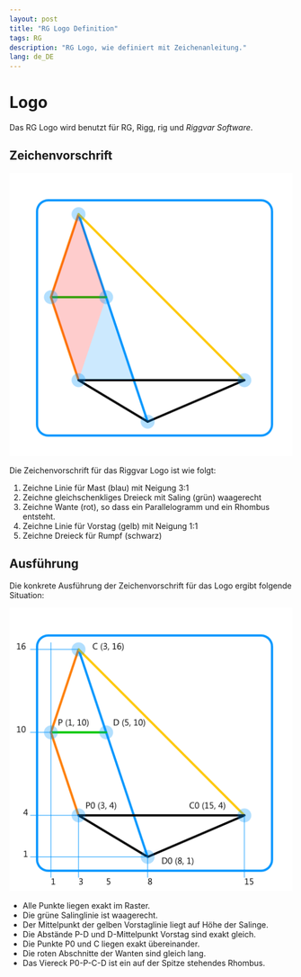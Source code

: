 ```yaml
---
layout: post
title: "RG Logo Definition"
tags: RG
description: "RG Logo, wie definiert mit Zeichenanleitung."
lang: de_DE
---
```


# Logo

Das RG Logo wird benutzt für RG, Rigg, rig und *Riggvar Software*.

## Zeichenvorschrift

![RG Logo](images/RG/rg-logo-def-06.png)

Die Zeichenvorschrift für das Riggvar Logo ist wie folgt:

1. Zeichne Linie für Mast (blau) mit Neigung 3:1
1. Zeichne gleichschenkliges Dreieck mit Saling (grün) waagerecht
1. Zeichne Wante (rot), so dass ein Parallelogramm und ein Rhombus entsteht.
1. Zeichne Linie für Vorstag (gelb) mit Neigung 1:1
1. Zeichne Dreieck für Rumpf (schwarz)

## Ausführung

Die konkrete Ausführung der Zeichenvorschrift für das Logo ergibt folgende Situation:

![RG Logo mit Bemaßung](images/RG/rg-logo-def-04.png)

- Alle Punkte liegen exakt im Raster.
- Die grüne Salinglinie ist waagerecht.
- Der Mittelpunkt der gelben Vorstaglinie liegt auf Höhe der Salinge.
- Die Abstände P-D und D-Mittelpunkt Vorstag sind exakt gleich.
- Die Punkte P0 und C liegen exakt übereinander.
- Die roten Abschnitte der Wanten sind gleich lang.
- Das Viereck P0-P-C-D ist ein auf der Spitze stehendes Rhombus.

